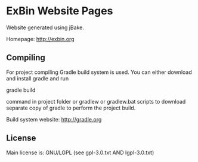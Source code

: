 ExBin Website Pages
===================

Website generated using jBake.

Homepage: http://exbin.org  

Compiling
---------

For project compiling Gradle build system is used. You can either download and install gradle and run

  gradle build

command in project folder or gradlew or gradlew.bat scripts to download separate copy of gradle to perform the project build.

Build system website: http://gradle.org

License
-------

Main license is: GNU/LGPL (see gpl-3.0.txt AND lgpl-3.0.txt)  


